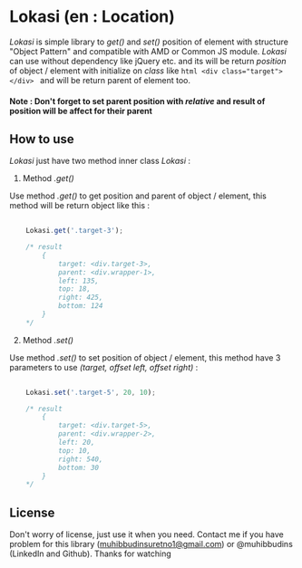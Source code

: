 # Lokasi (en : Location)

*Lokasi* is simple library to *get()* and *set()* position of element with structure "Object Pattern" and compatible with AMD or Common JS module. *Lokasi* can use without dependency like jQuery etc. and its will be return _position_ of object / element with initialize on *class* like ```html <div class="target"></div> ``` and will be return parent of element too.

#### Note : Don't forget to set parent position with _relative_ and result of position will be affect for their parent

## How to use

*Lokasi* just have two method inner class *Lokasi* :

1. Method *_.get()_*

Use method *_.get()_* to get position and parent of object / element, this method will be return object like this :

``` javascript 
	
	Lokasi.get('.target-3');

	/* result
		{
			target: <div.target-3>,
			parent: <div.wrapper-1>, 
			left: 135,
			top: 18,
			right: 425,
			bottom: 124
		}
	*/
```

2. Method *_.set()_*

Use method *_.set()_* to set position of object / element, this method have 3 parameters to use _(target, offset left, offset right)_ :

``` javascript 
	
	Lokasi.set('.target-5', 20, 10);

	/* result
		{
			target: <div.target-5>,
			parent: <div.wrapper-2>, 
			left: 20,
			top: 10,
			right: 540,
			bottom: 30
		}
	*/
```

## License

Don't worry of license, just use it when you need. Contact me if you have problem for this library (muhibbudinsuretno1@gmail.com) or @muhibbudins (LinkedIn and Github). Thanks for watching